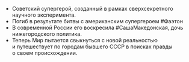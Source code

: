* Советский супергерой, созданный в рамках сверхсекретного научного эксперимента. 
* Погиб в результате битвы с американским супергероем #Фаэтон 
* В современной России его воскресила #СашаМакедонская, дочь нижегородского политика. 
* Теперь Мир пытается свыкнуться с новой реальностью и путешествует по городам бывшего СССР в поисках правды о своем происхождении.